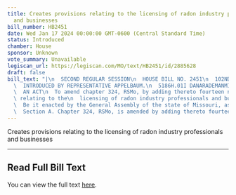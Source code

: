 ```yaml
---
title: Creates provisions relating to the licensing of radon industry professionals
  and businesses
bill_number: HB2451
date: Wed Jan 17 2024 00:00:00 GMT-0600 (Central Standard Time)
status: Introduced
chamber: House
sponsor: Unknown
vote_summary: Unavailable
legiscan_url: https://legiscan.com/MO/text/HB2451/id/2885628
draft: false
bill_text: "|\n  SECOND REGULAR SESSION\n  HOUSE BILL NO. 2451\n  102ND GENERAL ASSEMBLY\n\
  \  INTRODUCED BY REPRESENTATIVE APPELBAUM.\n  5186H.01I DANARADEMANMILLER,ChiefClerk\n\
  \  AN ACT\n  To amend chapter 324, RSMo, by adding thereto fourteen new sections\
  \ relating to the\n  licensing of radon industry professionals and businesses.\n\
  \  Be it enacted by the General Assembly of the state of Missouri, as follows:\n\
  \  Section A. Chapter 324, RSMo, is amended by adding thereto fourteen new sections,"
---
```

Creates provisions relating to the licensing of radon industry professionals and businesses

---

## Read Full Bill Text

You can view the full text [here](https://legiscan.com/MO/text/HB2451/id/2885628).
